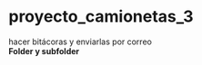 # proyecto_camionetas_3
hacer bitácoras y enviarlas por correo <br>
<strong>Folder y subfolder</strong>

